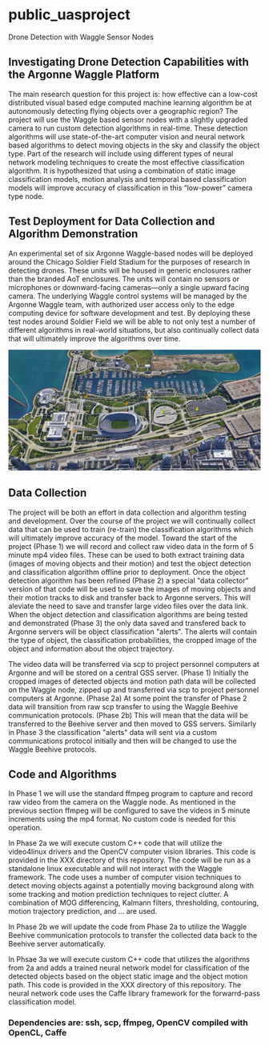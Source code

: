 # public_uasproject
Drone Detection with Waggle Sensor Nodes

## Investigating Drone Detection Capabilities with the Argonne Waggle Platform

The main research question for this project is: how effective can a low-cost distributed visual based edge computed machine learning algorithm be at autonomously detecting flying objects over a geographic region?  The project will use the Waggle based sensor nodes with a slightly upgraded camera to run custom detection algorithms in real-time.  These detection algorithms will use state-of-the-art computer vision and neural network based algorithms to detect moving objects in the sky and classify the object type.  Part of the research will include using different types of neural network modeling techniques to create the most effective classification algorithm.  It is hypothesized that using a combination of static image classification models, motion analysis and temporal based classification models will improve accuracy of classification in this “low-power” camera type node.  

## Test Deployment for Data Collection and Algorithm Demonstration

An experimental set of six Argonne Waggle-based nodes will be deployed around the Chicago Soldier Field Stadium for the purposes of research in detecting drones.  These units will be housed in generic enclosures rather than the branded AoT enclosures.  The units will contain no sensors or microphones or downward-facing cameras—only a single upward facing camera.  The underlying Waggle control systems will be managed by the Argonne Waggle team, with authorized user access only to the edge computing device for software development and test. By deploying these test nodes around Soldier Field we will be able to not only test a number of different algorithms in real-world situations, but also continually collect data that will ultimately improve the algorithms over time.

![alt text](https://github.com/Adamzs/public_uasproject/blob/master/nodelocations.jpg "Test Node Locations")

## Data Collection

The project will be both an effort in data collection and algorithm testing and development.  Over the course of the project we will continually collect data that can be used to train (re-train) the classification algorithms which will ultimately improve accuracy of the model. Toward the start of the project (Phase 1) we will record and collect raw video data in the form of 5 minute mp4 video files.  These can be used to both extract training data (images of moving objects and their motion) and test the object detection and classification algorithm offline prior to deployment.  Once the object detection algorithm has been refined (Phase 2) a special "data collector" version of that code will be used to save the images of moving objects and their motion tracks to disk and transfer back to Argonne servers.  This will aleviate the need to save and transfer large video files over the data link. When the object detection and classification algorithms are being tested and demonstrated (Phase 3) the only data saved and transfered back to Argonne servers will be object classification "alerts".  The alerts will contain the type of object, the classification probabilities, the cropped image of the object and information about the object trajectory.

The video data will be transferred via scp to project personnel computers at Argonne and will be stored on a central GSS server. (Phase 1) Initially the cropped images of detected objects and motion path data will be collected on the Waggle node, zipped up and transferred via scp to project personnel computers at Argonne. (Phase 2a)  At some point the transfer of Phase 2 data will transition from raw scp transfer to using the Waggle Beehive communication protocols.  (Phase 2b)  This will mean that the data will be transferred to the Beehive server and then moved to GSS servers.  Similarly in Phase 3 the classification "alerts" data will sent via a custom communications protocol initially and then will be changed to use the Waggle Beehive protocols. 

## Code and Algorithms

In Phase 1 we will use the standard ffmpeg program to capture and record raw video from the camera on the Waggle node.  As mentioned in the previous section ffmpeg will be configured to save the videos in 5 minute increments using the mp4 format.  No custom code is needed for this operation.

In Phase 2a we will execute custom C++ code that will utilize the video4linux drivers and the OpenCV computer vision libraries.  This code is provided in the XXX directory of this repository.  The code will be run as a standalone linux executable and will not interact with the Waggle framework.  The code uses a number of computer vision techniques to detect moving objects against a potentially moving background along with some tracking and motion prediction techniques to reject clutter.  A combination of MOG differencing, Kalmann filters, thresholding, contouring, motion trajectory prediction, and ... are used.

In Phase 2b we will update the code from Phase 2a to utilize the Waggle Beehive communication protocols to transfer the collected data back to the Beehive server automatically.

In Phsae 3a we will execute custom C++ code that utilizes the algorithms from 2a and adds a trained neural network model for classification of the detected objects based on the object static image and the object motion path.  This code is provided in the XXX directory of this repository.  The neural network code uses the Caffe library framework for the forwarrd-pass classification model.  

### Dependencies are: ssh, scp, ffmpeg, OpenCV compiled with OpenCL, Caffe

